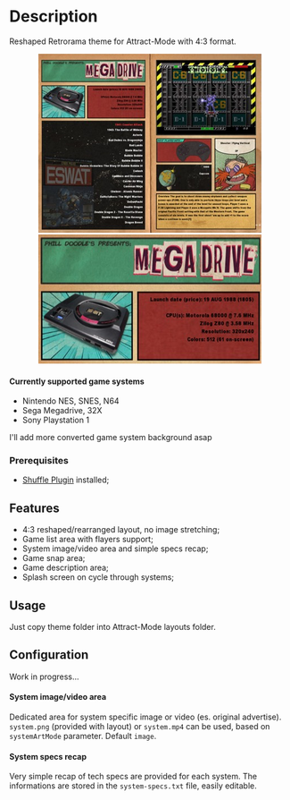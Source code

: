 # Description

Reshaped Retrorama theme for Attract-Mode with 4:3 format.

<p align="center">
  <img src="https://github.com/matteocedroni/am-theme-retrorama/blob/master/example/layout-full-01.jpg">
  <img src="https://github.com/matteocedroni/am-theme-retrorama/blob/master/example/layout-system-area.jpg">
</p>

#### Currently supported game systems
* Nintendo  NES, SNES, N64
* Sega Megadrive, 32X
* Sony Playstation 1

I'll add more converted game system background asap 

### Prerequisites
* [Shuffle Plugin](https://github.com/keilmillerjr/shuffle-module) installed;

## Features
* 4:3 reshaped/rearranged layout, no image stretching;
* Game list area with flayers support;
* System image/video area and simple specs recap;
* Game snap area;
* Game description area;
* Splash screen on cycle through systems;

## Usage
Just copy theme folder into Attract-Mode layouts folder.

## Configuration
Work in progress...

#### System image/video area
Dedicated area for system specific image or video (es. original advertise).
`system.png` (provided with layout) or `system.mp4` can be used, based on  `systemArtMode` parameter. Default `image`.

#### System specs recap
Very simple recap of tech specs are provided for each system. The informations are stored in the `system-specs.txt` file, easily editable.